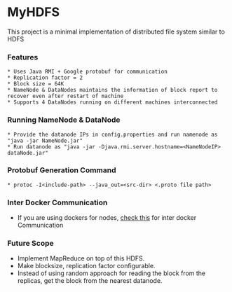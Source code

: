 # MyHDFS
This project is a minimal implementation of distributed file system similar to HDFS

### Features

    * Uses Java RMI + Google protobuf for communication
    * Replication factor = 2 
    * Block size = 64K 
    * NameNode & DataNodes maintains the information of block report to recover even after restart of machine
    * Supports 4 DataNodes running on different machines interconnected

### Running NameNode & DataNode

    * Provide the datanode IPs in config.properties and run namenode as "java -jar NameNode.jar"
    * Run datanode as "java -jar -Djava.rmi.server.hostname=<NameNodeIP> dataNode.jar"
    
### Protobuf Generation Command

    * protoc -I<include-path> --java_out=<src-dir> <.proto file path>
    
### Inter Docker Communication

   * If you are using dockers for nodes, [check this](https://goldmann.pl/blog/2014/01/21/connecting-docker-containers-on-multiple-hosts/) for inter docker Communication
   
### Future Scope

   * Implement MapReduce on top of this HDFS.
   * Make blocksize, replication factor configurable.
   * Instead of using random approach for reading the block from the replicas, get the block from the nearest datanode.
